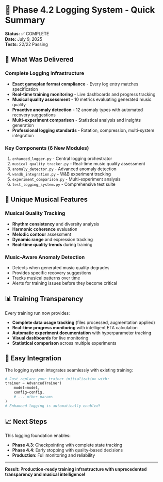 # 🎯 Phase 4.2 Logging System - Quick Summary

**Status:** ✅ COMPLETE  
**Date:** July 9, 2025  
**Tests:** 22/22 Passing  

## 🚀 What Was Delivered

### **Complete Logging Infrastructure**
- **Exact gameplan format compliance** - Every log entry matches specification
- **Real-time training monitoring** - Live dashboards and progress tracking
- **Musical quality assessment** - 10 metrics evaluating generated music quality
- **Proactive anomaly detection** - 12 anomaly types with automated recovery suggestions
- **Multi-experiment comparison** - Statistical analysis and insights generation
- **Professional logging standards** - Rotation, compression, multi-system integration

### **Key Components (6 New Modules)**
1. `enhanced_logger.py` - Central logging orchestrator
2. `musical_quality_tracker.py` - Real-time music quality assessment
3. `anomaly_detector.py` - Advanced anomaly detection
4. `wandb_integration.py` - W&B experiment tracking
5. `experiment_comparison.py` - Multi-experiment analysis
6. `test_logging_system.py` - Comprehensive test suite

## 🎼 Unique Musical Features

### **Musical Quality Tracking**
- **Rhythm consistency** and diversity analysis
- **Harmonic coherence** evaluation
- **Melodic contour** assessment
- **Dynamic range** and expression tracking
- **Real-time quality trends** during training

### **Music-Aware Anomaly Detection**
- Detects when generated music quality degrades
- Provides specific recovery suggestions
- Tracks musical patterns over time
- Alerts for training issues before they become critical

## 📊 Training Transparency

Every training run now provides:
- **Complete data usage tracking** (files processed, augmentation applied)
- **Real-time progress monitoring** with intelligent ETA calculation
- **Automatic experiment documentation** with hyperparameter tracking
- **Visual dashboards** for live monitoring
- **Statistical comparison** across multiple experiments

## 🔧 Easy Integration

The logging system integrates seamlessly with existing training:
```python
# Just replace your trainer initialization with:
trainer = AdvancedTrainer(
    model=model,
    config=config,
    # ... other params
)
# Enhanced logging is automatically enabled!
```

## 📈 Next Steps

This logging foundation enables:
- **Phase 4.3**: Checkpointing with complete state tracking
- **Phase 4.4**: Early stopping with quality-based decisions
- **Production**: Full monitoring and reliability

---

**Result: Production-ready training infrastructure with unprecedented transparency and musical intelligence!**